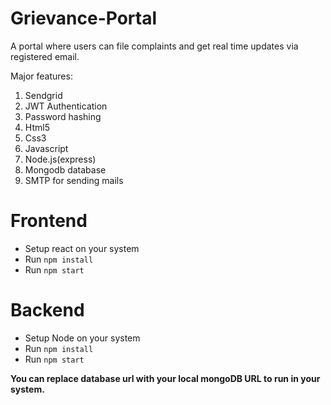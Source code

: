 # Grievance-Portal
A portal where users can file complaints and get real time updates via registered email.

Major features:
1. Sendgrid 
2. JWT Authentication 
3. Password hashing
4. Html5
5. Css3
6. Javascript
7. Node.js(express)
8. Mongodb database
9. SMTP for sending mails

# Frontend
- Setup react on your system
- Run `npm install`
- Run `npm start`

# Backend
- Setup Node on your system
- Run `npm install`
- Run `npm start`

<strong>You can replace database url with your local mongoDB URL to run in your system.</strong>
